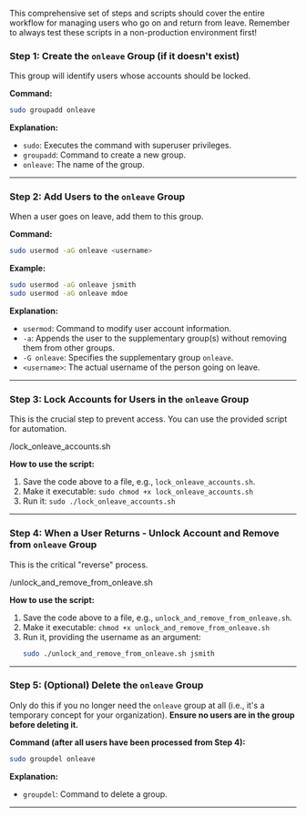 This comprehensive set of steps and scripts should cover the entire workflow for managing users who go on and return from leave. 
Remember to always test these scripts in a non-production environment first!

### Step 1: Create the `onleave` Group (if it doesn't exist)

This group will identify users whose accounts should be locked.

**Command:**
```bash
sudo groupadd onleave
```
**Explanation:**
* `sudo`: Executes the command with superuser privileges.
* `groupadd`: Command to create a new group.
* `onleave`: The name of the group.

---

### Step 2: Add Users to the `onleave` Group

When a user goes on leave, add them to this group.

**Command:**
```bash
sudo usermod -aG onleave <username>
```
**Example:**
```bash
sudo usermod -aG onleave jsmith
sudo usermod -aG onleave mdoe
```
**Explanation:**
* `usermod`: Command to modify user account information.
* `-a`: Appends the user to the supplementary group(s) without removing them from other groups.
* `-G onleave`: Specifies the supplementary group `onleave`.
* `<username>`: The actual username of the person going on leave.

---

### Step 3: Lock Accounts for Users in the `onleave` Group

This is the crucial step to prevent access. You can use the provided script for automation.

/lock_onleave_accounts.sh

**How to use the script:**
1.  Save the code above to a file, e.g., `lock_onleave_accounts.sh`.
2.  Make it executable: `sudo chmod +x lock_onleave_accounts.sh`
3.  Run it: `sudo ./lock_onleave_accounts.sh`

---

### Step 4: When a User Returns - Unlock Account and Remove from `onleave` Group

This is the critical "reverse" process.

/unlock_and_remove_from_onleave.sh

**How to use the script:**
1.  Save the code above to a file, e.g., `unlock_and_remove_from_onleave.sh`.
2.  Make it executable: `chmod +x unlock_and_remove_from_onleave.sh`
3.  Run it, providing the username as an argument:
    ```bash
    sudo ./unlock_and_remove_from_onleave.sh jsmith
    ```

---

### Step 5: (Optional) Delete the `onleave` Group

Only do this if you no longer need the `onleave` group at all (i.e., it's a temporary concept for your organization). **Ensure no users are in the group before deleting it.**

**Command (after all users have been processed from Step 4):**
```bash
sudo groupdel onleave
```
**Explanation:**
* `groupdel`: Command to delete a group.

---